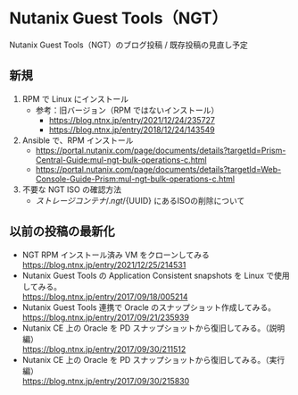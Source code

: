# Nutanix Guest Tools（NGT）

Nutanix Guest Tools（NGT）のブログ投稿 / 既存投稿の見直し予定

## 新規
1. RPM で Linux にインストール
   - 参考：旧バージョン（RPM ではないインストール）
     - https://blog.ntnx.jp/entry/2021/12/24/235727
     - https://blog.ntnx.jp/entry/2018/12/24/143549
2. Ansible で、RPM インストール
   - https://portal.nutanix.com/page/documents/details?targetId=Prism-Central-Guide:mul-ngt-bulk-operations-c.html
   - https://portal.nutanix.com/page/documents/details?targetId=Web-Console-Guide-Prism:mul-ngt-bulk-operations-c.html
3. 不要な NGT ISO の確認方法
   - ${ストレージコンテナ}/.ngt/${UUID} にあるISOの削除について

## 以前の投稿の最新化
* NGT RPM インストール済み VM をクローンしてみる  
 https://blog.ntnx.jp/entry/2021/12/25/214531
* Nutanix Guest Tools の Application Consistent snapshots を Linux で使用してみる。  
  https://blog.ntnx.jp/entry/2017/09/18/005214
* Nutanix Guest Tools 連携で Oracle のスナップショット作成してみる。  
  https://blog.ntnx.jp/entry/2017/09/21/235939
* Nutanix CE 上の Oracle を PD スナップショットから復旧してみる。（説明編）  
  https://blog.ntnx.jp/entry/2017/09/30/211512
* Nutanix CE 上の Oracle を PD スナップショットから復旧してみる。（実行編）  
  https://blog.ntnx.jp/entry/2017/09/30/215830
